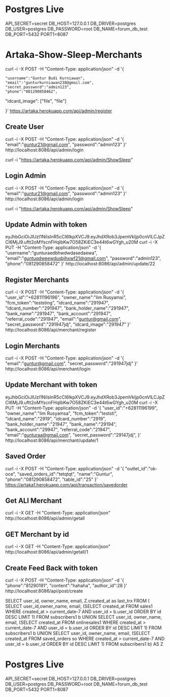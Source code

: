 # Postgres Live

API_SECRET=secret
DB_HOST=127.0.0.1
DB_DRIVER=postgres
DB_USER=postgres
DB_PASSWORD=root
DB_NAME=forum_db_test
DB_PORT=5432
PORT1=8087

# Artaka-Show-Sleep-Merchants

curl -i -X POST -H "Content-Type: application/json" -d '{

    "username":"Guntur Budi Kurniawan",
    "email":"gunturkurniawan238@gmail.com",
    "secret_password":"admin123",
    "phone":"081290858462",

"idcard_image": ["file", "file"]

}' https://artaka.herokuapp.com/api/admin/register

## Create User

curl -i -X POST -H "Content-Type: application/json" -d '{
"email":"guntur21@gmail.com",
"password":"admin123"
}' http://localhost:8086/api/admin/login

curl -i "https://artaka.herokuapp.com/api/admin/ShowSleep"

## Login Admin

curl -i -X POST -H "Content-Type: application/json" -d '{
"email":"guntur21@gmail.com",
"password":"admin123"
}' http://localhost:8086/api/admin/login

curl -i "https://artaka.herokuapp.com/api/admin/ShowSleep"

## Update Admin with token

eyJhbGciOiJIUzI1NiIsInR5cCI6IkpXVCJ9.eyJhdXRob3JpemVkIjp0cnVlLCJpZCI6MjJ9.uftt2oMYscnFHqIbKw7O58ZKiEC3e44t6wGYgh_u20M
curl -i -X PUT -H "Content-Type: application/json" -d '{
"username":"gunturaedbhwdwdasedaewa",
"email":"guntuqdweewdusbjhxwf21@gmail.com",
"password":"admin123",
"phone":"081290858472"
}' http://localhost:8086/api/admin/update/22

## Register Merchants

curl -i -X POST -H "Content-Type: application/json" -d '{
"user_id":"+62811196196",
"owner_name":"Iim Rusyamsi",
"fcm_token":"teststing",
"idcard_name":"291947",
"idcard_number":"291947",
"bank_holder_name":"291947",
"bank_name":"291947",
"bank_account":"291947",
"referral_code":"291947",
"email":"guntur@gmail.com",
"secret_password":"291947jdj",
"idcard_image":"291947"
}' http://localhost:8086/api/merchant/register

## Login Merchants

curl -i -X POST -H "Content-Type: application/json" -d '{
"email":"guntur@gmail.com",
"secret_password":"291947jdj"
}' http://localhost:8086/api/merchant/login

## Update Merchant with token

eyJhbGciOiJIUzI1NiIsInR5cCI6IkpXVCJ9.eyJhdXRob3JpemVkIjp0cnVlLCJpZCI6MjJ9.uftt2oMYscnFHqIbKw7O58ZKiEC3e44t6wGYgh_u20M
curl -i -X PUT -H "Content-Type: application/json" -d '{
"user_id":"+62811196199",
"owner_name":"Iim Rusyamsa",
"fcm_token":"teststi",
"idcard_name":"2919",
"idcard_number":"2919",
"bank_holder_name":"21947",
"bank_name":"29194",
"bank_account":"29947",
"referral_code":"21947",
"email":"gunturaa@gmail.com",
"secret_password":"29147jdj",
}' http://localhost:8086/api/merchant/update/1

## Saved Order

curl -i -X POST -H "Content-Type: application/json" -d '{
"outlet_id":"ok-oce",
"saved_orders_id":"tetqtqt",
"name":"Guntur",
"phone":"081290858472",
"table_id":"25"
}' https://artaka1.herokuapp.com/api/transaction/savedorder

## Get ALl Merchant

curl -i -X GET -H "Content-Type: application/json"  
http://localhost:8086/api/admin/getall

## GET Merchant by id

curl -i -X GET -H "Content-Type: application/json"
http://localhost:8086/api/admin/getall/1

## Create Feed Back with token

curl -i -X POST -H "Content-Type: application/json" -d '{
"phone":"81290191",
"content":"hahaha",
"author_id":28
}' http://localhost:8086/api/post/create

SELECT user_id, owner_name, email, Z.created_at as last_trx FROM (
SELECT user_id,owner_name, email, (SELECT created_at FROM sales1 WHERE created_at > current_date-7 AND user_id = b.user_id ORDER BY id DESC LIMIT 1) FROM subscribers1 b
UNION SELECT user_id, owner_name, email, (SELECT created_at FROM onlinesales1 WHERE created_at > current_date-7 AND user_id = b.user_id ORDER BY id DESC LIMIT 1) FROM subscribers1 b
UNION SELECT user_id, owner_name, email, (SELECT created_at FROM saved_orders so WHERE created_at > current_date-7 AND user_id = b.user_id ORDER BY id DESC LIMIT 1) FROM subscribers1 b) AS Z

# Postgres Live

API_SECRET=secret
DB_HOST=127.0.0.1
DB_DRIVER=postgres
DB_USER=postgres
DB_PASSWORD=root
DB_NAME=forum_db_test
DB_PORT=5432
PORT1=8087
